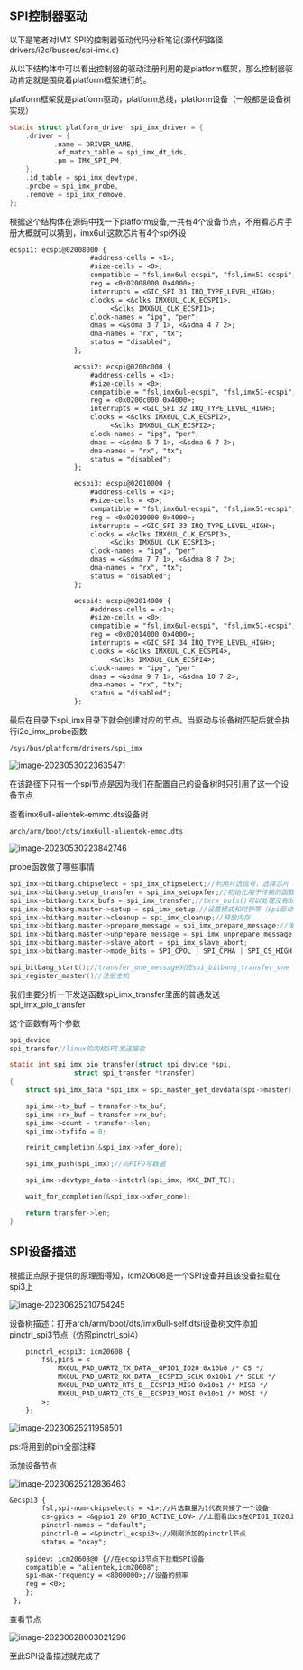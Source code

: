 ## SPI控制器驱动

以下是笔者对IMX SPI的控制器驱动代码分析笔记(源代码路径drivers/i2c/busses/spi-imx.c)

从以下结构体中可以看出控制器的驱动注册利用的是platform框架，那么控制器驱动肯定就是围绕着platform框架进行的。

platform框架就是platform驱动，platform总线，platform设备（一般都是设备树实现）

```c
static struct platform_driver spi_imx_driver = {
	.driver = {
		   .name = DRIVER_NAME,
		   .of_match_table = spi_imx_dt_ids,
		   .pm = IMX_SPI_PM,
	},
	.id_table = spi_imx_devtype,
	.probe = spi_imx_probe,
	.remove = spi_imx_remove,
};
```

根据这个结构体在源码中找一下platform设备,一共有4个设备节点，不用看芯片手册大概就可以猜到，imx6ull这款芯片有4个spi外设

```dtd
ecspi1: ecspi@02008000 {
					#address-cells = <1>;
					#size-cells = <0>;
					compatible = "fsl,imx6ul-ecspi", "fsl,imx51-ecspi";
					reg = <0x02008000 0x4000>;
					interrupts = <GIC_SPI 31 IRQ_TYPE_LEVEL_HIGH>;
					clocks = <&clks IMX6UL_CLK_ECSPI1>,
						 <&clks IMX6UL_CLK_ECSPI1>;
					clock-names = "ipg", "per";
					dmas = <&sdma 3 7 1>, <&sdma 4 7 2>;
					dma-names = "rx", "tx";
					status = "disabled";
				};

				ecspi2: ecspi@0200c000 {
					#address-cells = <1>;
					#size-cells = <0>;
					compatible = "fsl,imx6ul-ecspi", "fsl,imx51-ecspi";
					reg = <0x0200c000 0x4000>;
					interrupts = <GIC_SPI 32 IRQ_TYPE_LEVEL_HIGH>;
					clocks = <&clks IMX6UL_CLK_ECSPI2>,
						 <&clks IMX6UL_CLK_ECSPI2>;
					clock-names = "ipg", "per";
					dmas = <&sdma 5 7 1>, <&sdma 6 7 2>;
					dma-names = "rx", "tx";
					status = "disabled";
				};

				ecspi3: ecspi@02010000 {
					#address-cells = <1>;
					#size-cells = <0>;
					compatible = "fsl,imx6ul-ecspi", "fsl,imx51-ecspi";
					reg = <0x02010000 0x4000>;
					interrupts = <GIC_SPI 33 IRQ_TYPE_LEVEL_HIGH>;
					clocks = <&clks IMX6UL_CLK_ECSPI3>,
						 <&clks IMX6UL_CLK_ECSPI3>;
					clock-names = "ipg", "per";
					dmas = <&sdma 7 7 1>, <&sdma 8 7 2>;
					dma-names = "rx", "tx";
					status = "disabled";
				};

				ecspi4: ecspi@02014000 {
					#address-cells = <1>;
					#size-cells = <0>;
					compatible = "fsl,imx6ul-ecspi", "fsl,imx51-ecspi";
					reg = <0x02014000 0x4000>;
					interrupts = <GIC_SPI 34 IRQ_TYPE_LEVEL_HIGH>;
					clocks = <&clks IMX6UL_CLK_ECSPI4>,
						 <&clks IMX6UL_CLK_ECSPI4>;
					clock-names = "ipg", "per";
					dmas = <&sdma 9 7 1>, <&sdma 10 7 2>;
					dma-names = "rx", "tx";
					status = "disabled";
				};
```

最后在目录下spi_imx目录下就会创建对应的节点。当驱动与设备树匹配后就会执行i2c_imx_probe函数

```
/sys/bus/platform/drivers/spi_imx
```

![image-20230530223635471](Image/SPI控制器驱动.assets/image-20230530223635471.png)

在该路径下只有一个spi节点是因为我们在配置自己的设备树时只引用了这一个设备节点

查看imx6ull-alientek-emmc.dts设备树

```
arch/arm/boot/dts/imx6ull-alientek-emmc.dts
```

![image-20230530223842746](Image/SPI控制器驱动.assets/image-20230530223842746.png)

probe函数做了哪些事情

```c
spi_imx->bitbang.chipselect = spi_imx_chipselect;//利用片选信号，选择芯片
spi_imx->bitbang.setup_transfer = spi_imx_setupxfer;//初始化用于传输的函数，用不用dma，用8bit还是16位
spi_imx->bitbang.txrx_bufs = spi_imx_transfer;//txrx_bufs()可以处理没有dma映射的传输。在spi_bitbang_transfer_one中被调用
spi_imx->bitbang.master->setup = spi_imx_setup;//设置模式和时钟等（spi驱动可能多次调用)
spi_imx->bitbang.master->cleanup = spi_imx_cleanup;//释放内存
spi_imx->bitbang.master->prepare_message = spi_imx_prepare_message;//准备消息
spi_imx->bitbang.master->unprepare_message = spi_imx_unprepare_message;//取消准备的消息
spi_imx->bitbang.master->slave_abort = spi_imx_slave_abort;
spi_imx->bitbang.master->mode_bits = SPI_CPOL | SPI_CPHA | SPI_CS_HIGH;//设置SPI模式

spi_bitbang_start();//transfer_one_message对应spi_bitbang_transfer_one
spi_register_master()//注册主机

```

我们主要分析一下发送函数spi_imx_transfer里面的普通发送spi_imx_pio_transfer

这个函数有两个参数

```c
spi_device 
spi_transfer//linux的内核SPI发送接收
```

```c
static int spi_imx_pio_transfer(struct spi_device *spi,
				struct spi_transfer *transfer)
{
	struct spi_imx_data *spi_imx = spi_master_get_devdata(spi->master);

	spi_imx->tx_buf = transfer->tx_buf;
	spi_imx->rx_buf = transfer->rx_buf;
	spi_imx->count = transfer->len;
	spi_imx->txfifo = 0;

	reinit_completion(&spi_imx->xfer_done);

	spi_imx_push(spi_imx);//向FIFO写数据

	spi_imx->devtype_data->intctrl(spi_imx, MXC_INT_TE);

	wait_for_completion(&spi_imx->xfer_done);

	return transfer->len;
}
```

## SPI设备描述

根据正点原子提供的原理图得知，icm20608是一个SPI设备并且该设备挂载在spi3上

![image-20230625210754245](Image/SPI控制器驱动.assets/image-20230625210754245.png)

设备树描述：打开arch/arm/boot/dts/imx6ull-self.dtsi设备树文件添加pinctrl_spi3节点（仿照pinctrl_spi4）

```dtd
	pinctrl_ecspi3: icm20608 {
		fsl,pins = <
			MX6UL_PAD_UART2_TX_DATA__GPIO1_IO20 0x10b0 /* CS */
			MX6UL_PAD_UART2_RX_DATA__ECSPI3_SCLK 0x10b1 /* SCLK */
			MX6UL_PAD_UART2_RTS_B__ECSPI3_MISO 0x10b1 /* MISO */
			MX6UL_PAD_UART2_CTS_B__ECSPI3_MOSI 0x10b1 /* MOSI */
		>;
	};
```

![image-20230625211958501](Image/SPI控制器驱动.assets/image-20230625211958501.png)

ps:将用到的pin全部注释

添加设备节点

![image-20230625212836463](Image/SPI控制器驱动.assets/image-20230625212836463.png)

```dtd
&ecspi3 {
		fsl,spi-num-chipselects = <1>;//片选数量为1代表只接了一个设备
		cs-gpios = <&gpio1 20 GPIO_ACTIVE_LOW>;//上图看出cs在GPIO1_IO20上
		pinctrl-names = "default";
 		pinctrl-0 = <&pinctrl_ecspi3>;//刚刚添加的pinctrl节点
 		status = "okay";
 
 	spidev: icm20608@0 {//在ecspi3节点下挂载SPI设备
 	compatible = "alientek,icm20608";
 	spi-max-frequency = <8000000>;//设备的频率
 	reg = <0>;
 	};
 };
```

查看节点

![image-20230628003021296](Image/SPI控制器驱动.assets/image-20230628003021296.png)

至此SPI设备描述就完成了